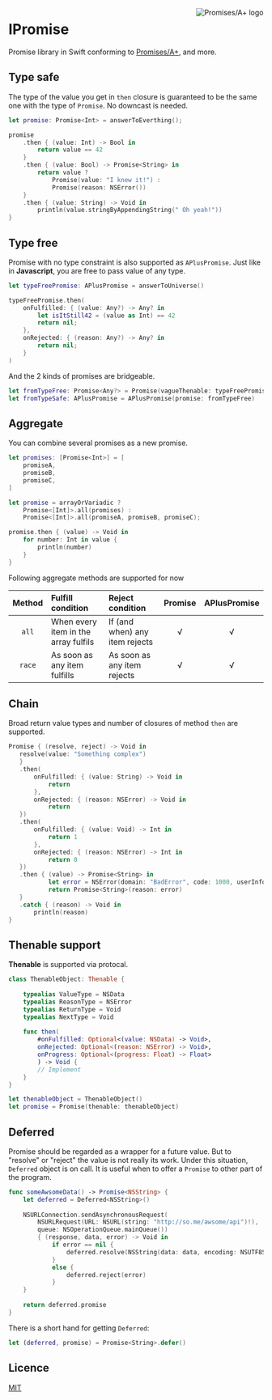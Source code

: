 <a href="http://promises-aplus.github.com/promises-spec"><img src="https://promises-aplus.github.com/promises-spec/assets/logo-small.png" alt="Promises/A+ logo" align="right"></a>

# IPromise

Promise library in Swift conforming to [Promises/A+](http://promises-aplus.github.com/promises-spec), and more.

## Type safe

The type of the value you get in `then` closure is guaranteed to be the same one with the type of `Promise`. No downcast is needed. 

```Swift
let promise: Promise<Int> = answerToEverthing();

promise
    .then { (value: Int) -> Bool in
        return value == 42
    }
    .then { (value: Bool) -> Promise<String> in
        return value ?
            Promise(value: "I knew it!") :
            Promise(reason: NSError())
    }
    .then { (value: String) -> Void in
        println(value.stringByAppendingString(" Oh yeah!"))
}
```

## Type free

Promise with no type constraint is also supported as `APlusPromise`. Just like in **Javascript**, you are free to pass value of any type.

```Swift
let typeFreePromise: APlusPromise = answerToUniverse()

typeFreePromise.then(
    onFulfilled: { (value: Any?) -> Any? in
        let isItStill42 = (value as Int) == 42
        return nil;
    },
    onRejected: { (reason: Any?) -> Any? in
        return nil;
    }
)
```

And the 2 kinds of promises are bridgeable.

```Swift
let fromTypeFree: Promise<Any?> = Promise(vagueThenable: typeFreePromise)
let fromTypeSafe: APlusPromise = APlusPromise(promise: fromTypeFree)
```

## Aggregate

You can combine several promises as a new promise.

```Swift
let promises: [Promise<Int>] = [
    promiseA,
    promiseB,
    promiseC,
]

let promise = arrayOrVariadic ?
    Promise<[Int]>.all(promises) :
    Promise<[Int]>.all(promiseA, promiseB, promiseC);

promise.then { (value) -> Void in
    for number: Int in value {
        println(number)
    }
}
```

Following aggregate methods are supported for now

| Method | Fulfill condition | Reject condition | Promise | APlusPromise |
| :--:  | :-- | :-- | :--: | :--: |
| `all` | When every item in the array fulfils | If (and when) any item rejects | √ | √ |
| `race` | As soon as any item fulfills | As soon as any item rejects | √ | √ |

## Chain

Broad return value types and number of closures of method `then` are supported.

```Swift
Promise { (resolve, reject) -> Void in
   resolve(value: "Something complex")
   }
   .then(
       onFulfilled: { (value: String) -> Void in
           return
       },
       onRejected: { (reason: NSError) -> Void in
           return
   })
   .then(
       onFulfilled: { (value: Void) -> Int in
           return 1
       },
       onRejected: { (reason: NSError) -> Int in
           return 0
   })
   .then { (value) -> Promise<String> in
           let error = NSError(domain: "BadError", code: 1000, userInfo: nil)
           return Promise<String>(reason: error)   
   }
   .catch { (reason) -> Void in
       println(reason)
}
```

## Thenable support

**Thenable** is supported via protocal.

```Swift
class ThenableObject: Thenable {
    
    typealias ValueType = NSData
    typealias ReasonType = NSError
    typealias ReturnType = Void
    typealias NextType = Void
    
    func then(
        #onFulfilled: Optional<(value: NSData) -> Void>,
        onRejected: Optional<(reason: NSError) -> Void>,
        onProgress: Optional<(progress: Float) -> Float>
        ) -> Void {
        // Implement
    }
}

let thenableObject = ThenableObject()
let promise = Promise(thenable: thenableObject)
```

## Deferred
Promise should be regarded as a wrapper for a future value. But to "resolve" or "reject" the value is not really its work. Under this situation, `Deferred` object is on call. It is useful when to offer a `Promise` to other part of the program.

```Swift
func someAwsomeData() -> Promise<NSString> {
    let deferred = Deferred<NSString>()
    
    NSURLConnection.sendAsynchronousRequest(
        NSURLRequest(URL: NSURL(string: "http://so.me/awsome/api")!),
        queue: NSOperationQueue.mainQueue())
        { (response, data, error) -> Void in
            if error == nil {
                deferred.resolve(NSString(data: data, encoding: NSUTF8StringEncoding)!)
            }
            else {
                deferred.reject(error)
            }
    }
    
    return deferred.promise
}
```
There is a short hand for getting `Deferred`:

```Swift
let (deferred, promise) = Promise<String>.defer()
```

## Licence

[MIT](https://github.com/coppercash/IPromise/blob/master/LICENSE)
